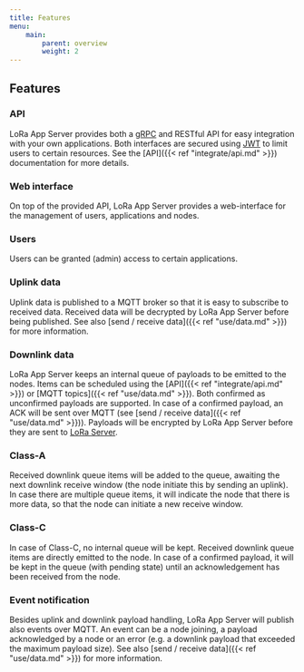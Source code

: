```yaml
---
title: Features
menu:
    main:
        parent: overview
        weight: 2
---
```


## Features

### API

LoRa App Server provides both a [gRPC](http://www.grpc.io) and RESTful API for
easy integration with your own applications. Both interfaces are secured
using [JWT](http://jwt.io/) to limit users to certain resources. See
the [API]({{< ref "integrate/api.md" >}}) documentation for more details.

### Web interface

On top of the provided API, LoRa App Server provides a web-interface for the
management of users, applications and nodes.

### Users

Users can be granted (admin) access to certain applications.

### Uplink data

Uplink data is published to a MQTT broker so that it is easy to subscribe
to received data. Received data will be decrypted by LoRa App Server before
being published. See also [send / receive data]({{< ref "use/data.md" >}})
for more information.

### Downlink data

LoRa App Server keeps an internal queue of payloads to be emitted to the nodes.
Items can be scheduled using the [API]({{< ref "integrate/api.md" >}}) or
[MQTT topics]({{< ref "use/data.md" >}}). Both confirmed as unconfirmed payloads are
supported. In case of a confirmed payload, an ACK will be sent over MQTT
(see [send / receive data]({{< ref "use/data.md" >}})). Payloads will be encrypted by LoRa App
Server before they are sent to [LoRa Server](/loraserver/).

### Class-A

Received downlink queue items will be added to the queue, awaiting the next
downlink receive window (the node initiate this by sending an uplink). In
case there are multiple queue items, it will indicate the node that there
is more data, so that the node can initiate a new receive window.

### Class-C

In case of Class-C, no internal queue will be kept. Received downlink queue
items are directly emitted to the node. In case of a confirmed payload, it will
be kept in the queue (with pending state) until an acknowledgement has been
received from the node.

### Event notification

Besides uplink and downlink payload handling, LoRa App Server will publish also
events over MQTT. An event can be a node joining, a payload acknowledged by
a node or an error (e.g. a downlink payload that exceeded the maximum payload
size). See also [send / receive data]({{< ref "use/data.md" >}}) for more
information.